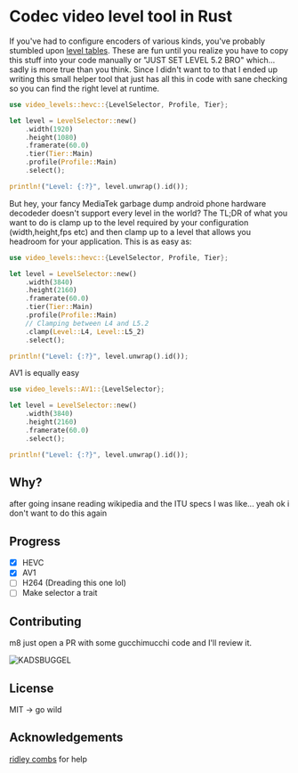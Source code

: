 # Codec video level tool in Rust

If you've had to configure encoders of various kinds, you've probably stumbled upon [level tables](https://en.wikipedia.org/wiki/High_Efficiency_Video_Coding_tiers_and_levels). These are fun until you realize you have to copy this stuff into your code manually or "JUST SET LEVEL 5.2 BRO" which... sadly is more true than you think. Since I didn't want to to that I ended up writing this small helper tool that just has all this in code with sane checking so you can find the right level at runtime.

```rust
use video_levels::hevc::{LevelSelector, Profile, Tier};

let level = LevelSelector::new()
    .width(1920)
    .height(1080)
    .framerate(60.0)
    .tier(Tier::Main)
    .profile(Profile::Main)
    .select();

println!("Level: {:?}", level.unwrap().id());
```

But hey, your fancy MediaTek garbage dump android phone hardware decodeder doesn't support every level in the world? The TL;DR of what you want to do is clamp up to the level required by your configuration (width,height,fps etc) and then clamp up to a level that allows you headroom for your application. This is as easy as:

```rust
use video_levels::hevc::{LevelSelector, Profile, Tier};

let level = LevelSelector::new()
    .width(3840)
    .height(2160)
    .framerate(60.0)
    .tier(Tier::Main)
    .profile(Profile::Main)
    // Clamping between L4 and L5.2
    .clamp(Level::L4, Level::L5_2)
    .select();

println!("Level: {:?}", level.unwrap().id());
```

AV1 is equally easy

```rust
use video_levels::AV1::{LevelSelector};

let level = LevelSelector::new()
    .width(3840)
    .height(2160)
    .framerate(60.0)
    .select();

println!("Level: {:?}", level.unwrap().id());
```


## Why?

after going insane reading wikipedia and the ITU specs I was like... yeah ok i don't want to do this again

## Progress

- [x] HEVC
- [x] AV1
- [ ] H264 (Dreading this one lol)
- [ ] Make selector a trait

## Contributing

m8 just open a PR with some gucchimucchi code and I'll review it.

![KADSBUGGEL](https://raw.githubusercontent.com/coral/fluidsynth2/master/kadsbuggel.png)

## License

MIT -> go wild

## Acknowledgements

[ridley combs](https://github.com/rcombs) for help